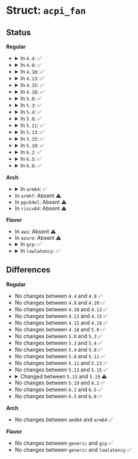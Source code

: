 # Struct: <code>acpi_fan</code>

## Status
<b>Regular</b>
<ul>
<li>
<details>
<summary>In <code>4.4</code>: ✅</summary>

```c
struct acpi_fan {
    bool acpi4;
    struct acpi_fan_fif fif;
    struct acpi_fan_fps *fps;
    int fps_count;
    struct thermal_cooling_device *cdev;
};
```
</details>
</li>
<li>
<details>
<summary>In <code>4.8</code>: ✅</summary>

```c
struct acpi_fan {
    bool acpi4;
    struct acpi_fan_fif fif;
    struct acpi_fan_fps *fps;
    int fps_count;
    struct thermal_cooling_device *cdev;
};
```
</details>
</li>
<li>
<details>
<summary>In <code>4.10</code>: ✅</summary>

```c
struct acpi_fan {
    bool acpi4;
    struct acpi_fan_fif fif;
    struct acpi_fan_fps *fps;
    int fps_count;
    struct thermal_cooling_device *cdev;
};
```
</details>
</li>
<li>
<details>
<summary>In <code>4.13</code>: ✅</summary>

```c
struct acpi_fan {
    bool acpi4;
    struct acpi_fan_fif fif;
    struct acpi_fan_fps *fps;
    int fps_count;
    struct thermal_cooling_device *cdev;
};
```
</details>
</li>
<li>
<details>
<summary>In <code>4.15</code>: ✅</summary>

```c
struct acpi_fan {
    bool acpi4;
    struct acpi_fan_fif fif;
    struct acpi_fan_fps *fps;
    int fps_count;
    struct thermal_cooling_device *cdev;
};
```
</details>
</li>
<li>
<details>
<summary>In <code>4.18</code>: ✅</summary>

```c
struct acpi_fan {
    bool acpi4;
    struct acpi_fan_fif fif;
    struct acpi_fan_fps *fps;
    int fps_count;
    struct thermal_cooling_device *cdev;
};
```
</details>
</li>
<li>
<details>
<summary>In <code>5.0</code>: ✅</summary>

```c
struct acpi_fan {
    bool acpi4;
    struct acpi_fan_fif fif;
    struct acpi_fan_fps *fps;
    int fps_count;
    struct thermal_cooling_device *cdev;
};
```
</details>
</li>
<li>
<details>
<summary>In <code>5.3</code>: ✅</summary>

```c
struct acpi_fan {
    bool acpi4;
    struct acpi_fan_fif fif;
    struct acpi_fan_fps *fps;
    int fps_count;
    struct thermal_cooling_device *cdev;
};
```
</details>
</li>
<li>
<details>
<summary>In <code>5.4</code>: ✅</summary>

```c
struct acpi_fan {
    bool acpi4;
    struct acpi_fan_fif fif;
    struct acpi_fan_fps *fps;
    int fps_count;
    struct thermal_cooling_device *cdev;
};
```
</details>
</li>
<li>
<details>
<summary>In <code>5.8</code>: ✅</summary>

```c
struct acpi_fan {
    bool acpi4;
    struct acpi_fan_fif fif;
    struct acpi_fan_fps *fps;
    int fps_count;
    struct thermal_cooling_device *cdev;
};
```
</details>
</li>
<li>
<details>
<summary>In <code>5.11</code>: ✅</summary>

```c
struct acpi_fan {
    bool acpi4;
    struct acpi_fan_fif fif;
    struct acpi_fan_fps *fps;
    int fps_count;
    struct thermal_cooling_device *cdev;
};
```
</details>
</li>
<li>
<details>
<summary>In <code>5.13</code>: ✅</summary>

```c
struct acpi_fan {
    bool acpi4;
    struct acpi_fan_fif fif;
    struct acpi_fan_fps *fps;
    int fps_count;
    struct thermal_cooling_device *cdev;
};
```
</details>
</li>
<li>
<details>
<summary>In <code>5.15</code>: ✅</summary>

```c
struct acpi_fan {
    bool acpi4;
    struct acpi_fan_fif fif;
    struct acpi_fan_fps *fps;
    int fps_count;
    struct thermal_cooling_device *cdev;
};
```
</details>
</li>
<li>
<details>
<summary>In <code>5.19</code>: ✅</summary>

```c
struct acpi_fan {
    bool acpi4;
    struct acpi_fan_fif fif;
    struct acpi_fan_fps *fps;
    int fps_count;
    struct thermal_cooling_device *cdev;
    struct device_attribute fst_speed;
    struct device_attribute fine_grain_control;
};
```
</details>
</li>
<li>
<details>
<summary>In <code>6.2</code>: ✅</summary>

```c
struct acpi_fan {
    bool acpi4;
    struct acpi_fan_fif fif;
    struct acpi_fan_fps *fps;
    int fps_count;
    struct thermal_cooling_device *cdev;
    struct device_attribute fst_speed;
    struct device_attribute fine_grain_control;
};
```
</details>
</li>
<li>
<details>
<summary>In <code>6.5</code>: ✅</summary>

```c
struct acpi_fan {
    bool acpi4;
    struct acpi_fan_fif fif;
    struct acpi_fan_fps *fps;
    int fps_count;
    struct thermal_cooling_device *cdev;
    struct device_attribute fst_speed;
    struct device_attribute fine_grain_control;
};
```
</details>
</li>
<li>
<details>
<summary>In <code>6.8</code>: ✅</summary>

```c
struct acpi_fan {
    bool acpi4;
    struct acpi_fan_fif fif;
    struct acpi_fan_fps *fps;
    int fps_count;
    struct thermal_cooling_device *cdev;
    struct device_attribute fst_speed;
    struct device_attribute fine_grain_control;
};
```
</details>
</li>
</ul>
<b>Arch</b>
<ul>
<li>
<details>
<summary>In <code>arm64</code>: ✅</summary>

```c
struct acpi_fan {
    bool acpi4;
    struct acpi_fan_fif fif;
    struct acpi_fan_fps *fps;
    int fps_count;
    struct thermal_cooling_device *cdev;
};
```
</details>
</li>
<li>
In <code>armhf</code>: Absent ⚠️
</li>
<li>
In <code>ppc64el</code>: Absent ⚠️
</li>
<li>
In <code>riscv64</code>: Absent ⚠️
</li>
</ul>
<b>Flavor</b>
<ul>
<li>
In <code>aws</code>: Absent ⚠️
</li>
<li>
In <code>azure</code>: Absent ⚠️
</li>
<li>
<details>
<summary>In <code>gcp</code>: ✅</summary>

```c
struct acpi_fan {
    bool acpi4;
    struct acpi_fan_fif fif;
    struct acpi_fan_fps *fps;
    int fps_count;
    struct thermal_cooling_device *cdev;
};
```
</details>
</li>
<li>
<details>
<summary>In <code>lowlatency</code>: ✅</summary>

```c
struct acpi_fan {
    bool acpi4;
    struct acpi_fan_fif fif;
    struct acpi_fan_fps *fps;
    int fps_count;
    struct thermal_cooling_device *cdev;
};
```
</details>
</li>
</ul>

## Differences
<b>Regular</b>
<ul>
<li>
No changes between <code>4.4</code> and <code>4.8</code> ✅
</li>
<li>
No changes between <code>4.8</code> and <code>4.10</code> ✅
</li>
<li>
No changes between <code>4.10</code> and <code>4.13</code> ✅
</li>
<li>
No changes between <code>4.13</code> and <code>4.15</code> ✅
</li>
<li>
No changes between <code>4.15</code> and <code>4.18</code> ✅
</li>
<li>
No changes between <code>4.18</code> and <code>5.0</code> ✅
</li>
<li>
No changes between <code>5.0</code> and <code>5.3</code> ✅
</li>
<li>
No changes between <code>5.3</code> and <code>5.4</code> ✅
</li>
<li>
No changes between <code>5.4</code> and <code>5.8</code> ✅
</li>
<li>
No changes between <code>5.8</code> and <code>5.11</code> ✅
</li>
<li>
No changes between <code>5.11</code> and <code>5.13</code> ✅
</li>
<li>
No changes between <code>5.13</code> and <code>5.15</code> ✅
</li>
<li>
<details>
<summary>Changed between <code>5.15</code> and <code>5.19</code> ⚠️</summary>
<ul>
<li>
<b>Field added. </b>
<code>struct device_attribute fst_speed</code>
</li>
<li>
<b>Field added. </b>
<code>struct device_attribute fine_grain_control</code>
</li>
</ul>
</details>
</li>
<li>
No changes between <code>5.19</code> and <code>6.2</code> ✅
</li>
<li>
No changes between <code>6.2</code> and <code>6.5</code> ✅
</li>
<li>
No changes between <code>6.5</code> and <code>6.8</code> ✅
</li>
</ul>
<b>Arch</b>
<ul>
<li>
No changes between <code>amd64</code> and <code>arm64</code> ✅
</li>
</ul>
<b>Flavor</b>
<ul>
<li>
No changes between <code>generic</code> and <code>gcp</code> ✅
</li>
<li>
No changes between <code>generic</code> and <code>lowlatency</code> ✅
</li>
</ul>
